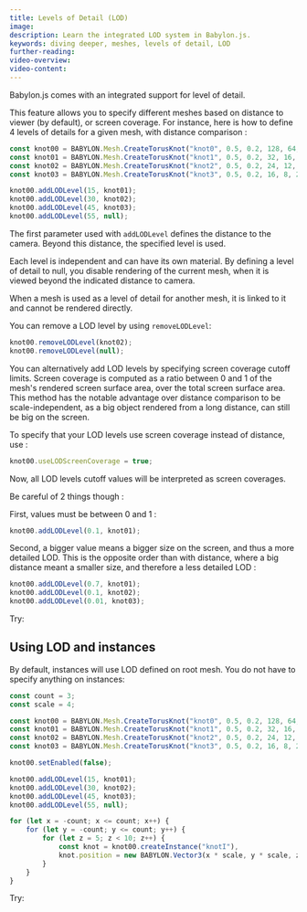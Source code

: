 ```yaml
---
title: Levels of Detail (LOD)
image:
description: Learn the integrated LOD system in Babylon.js.
keywords: diving deeper, meshes, levels of detail, LOD
further-reading:
video-overview:
video-content:
---
```


Babylon.js comes with an integrated support for level of detail.

This feature allows you to specify different meshes based on distance to viewer (by default), or screen coverage.
For instance, here is how to define 4 levels of details for a given mesh, with distance comparison :

```javascript
const knot00 = BABYLON.Mesh.CreateTorusKnot("knot0", 0.5, 0.2, 128, 64, 2, 3, scene);
const knot01 = BABYLON.Mesh.CreateTorusKnot("knot1", 0.5, 0.2, 32, 16, 2, 3, scene);
const knot02 = BABYLON.Mesh.CreateTorusKnot("knot2", 0.5, 0.2, 24, 12, 2, 3, scene);
const knot03 = BABYLON.Mesh.CreateTorusKnot("knot3", 0.5, 0.2, 16, 8, 2, 3, scene);

knot00.addLODLevel(15, knot01);
knot00.addLODLevel(30, knot02);
knot00.addLODLevel(45, knot03);
knot00.addLODLevel(55, null);
```

The first parameter used with `addLODLevel` defines the distance to the camera. Beyond this distance, the specified level is used.

Each level is independent and can have its own material.
By defining a level of detail to null, you disable rendering of the current mesh, when it is viewed beyond the indicated distance to camera.

When a mesh is used as a level of detail for another mesh, it is linked to it and cannot be rendered directly.

You can remove a LOD level by using `removeLODLevel`:

```javascript
knot00.removeLODLevel(knot02);
knot00.removeLODLevel(null);
```

You can alternatively add LOD levels by specifying screen coverage cutoff limits. Screen coverage is computed as a ratio between 0 and 1 of the mesh's rendered screen surface area, over the total screen surface area. This method has the notable advantage over distance comparison to be scale-independent, as a big object rendered from a long distance, can still be big on the screen.

To specify that your LOD levels use screen coverage instead of distance, use :

```javascript
knot00.useLODScreenCoverage = true;
```

Now, all LOD levels cutoff values will be interpreted as screen coverages.

Be careful of 2 things though :

First, values must be between 0 and 1 :

```javascript
knot00.addLODLevel(0.1, knot01);
```

Second, a bigger value means a bigger size on the screen, and thus a more detailed LOD. This is the opposite order than with distance, where a big distance meant a smaller size, and therefore a less detailed LOD :

```javascript
knot00.addLODLevel(0.7, knot01);
knot00.addLODLevel(0.1, knot02);
knot00.addLODLevel(0.01, knot03);
```

Try: <Playground id="#QE7KM" title="LOD Demo" description="Simple example of using the LOD system."/>

## Using LOD and instances

By default, instances will use LOD defined on root mesh. You do not have to specify anything on instances:

```javascript
const count = 3;
const scale = 4;

const knot00 = BABYLON.Mesh.CreateTorusKnot("knot0", 0.5, 0.2, 128, 64, 2, 3, scene);
const knot01 = BABYLON.Mesh.CreateTorusKnot("knot1", 0.5, 0.2, 32, 16, 2, 3, scene);
const knot02 = BABYLON.Mesh.CreateTorusKnot("knot2", 0.5, 0.2, 24, 12, 2, 3, scene);
const knot03 = BABYLON.Mesh.CreateTorusKnot("knot3", 0.5, 0.2, 16, 8, 2, 3, scene);

knot00.setEnabled(false);

knot00.addLODLevel(15, knot01);
knot00.addLODLevel(30, knot02);
knot00.addLODLevel(45, knot03);
knot00.addLODLevel(55, null);

for (let x = -count; x <= count; x++) {
    for (let y = -count; y <= count; y++) {
        for (let z = 5; z < 10; z++) {
            const knot = knot00.createInstance("knotI"),
            knot.position = new BABYLON.Vector3(x * scale, y * scale, z * scale);
        }
    }
}
```

Try: <Playground id="#14ESWC" title="LOD and Instances Demo" description="Simple example of using the LOD system with instances."/>
